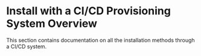 # Install with a CI/CD Provisioning System Overview

This section contains documentation on all the installation methods through a CI/CD system.